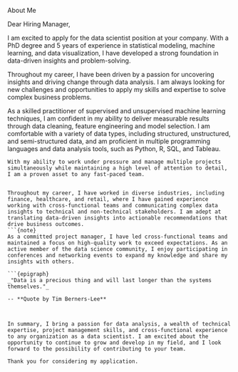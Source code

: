 About Me

Dear Hiring Manager,

I am excited to apply for the data scientist position at your company. With a PhD degree and 5 years of experience in statistical modeling, machine learning, and data visualization, I have developed a strong foundation in data-driven insights and problem-solving.

Throughout my career, I have been driven by a passion for uncovering insights and driving change through data analysis. I am always looking for new challenges and opportunities to apply my skills and expertise to solve complex business problems.

As a skilled practitioner of supervised and unsupervised machine learning techniques, I am confident in my ability to deliver measurable results through data cleaning, feature engineering and model selection. I am comfortable with a variety of data types, including structured, unstructured, and semi-structured data, and am proficient in multiple programming languages and data analysis tools, such as Python, R, SQL, and Tableau.
```{warning}
With my ability to work under pressure and manage multiple projects simultaneously while maintaining a high level of attention to detail, I am a proven asset to any fast-paced team.


Throughout my career, I have worked in diverse industries, including finance, healthcare, and retail, where I have gained experience working with cross-functional teams and communicating complex data insights to technical and non-technical stakeholders. I am adept at translating data-driven insights into actionable recommendations that drive business outcomes.
```{note}
As a committed project manager, I have led cross-functional teams and maintained a focus on high-quality work to exceed expectations. As an active member of the data science community, I enjoy participating in conferences and networking events to expand my knowledge and share my insights with others.

```{epigraph}
_"Data is a precious thing and will last longer than the systems themselves."_

-- **Quote by Tim Berners-Lee**



In summary, I bring a passion for data analysis, a wealth of technical expertise, project management skills, and cross-functional experience to any organization as a data scientist. I am excited about the opportunity to continue to grow and develop in my field, and I look forward to the possibility of contributing to your team.

Thank you for considering my application.
